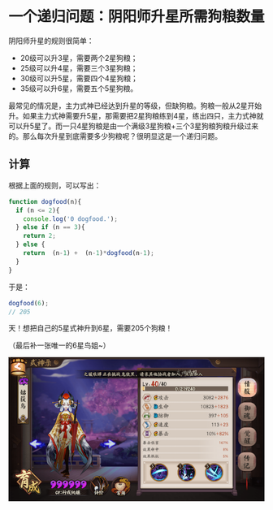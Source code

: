 # 一个递归问题：阴阳师升星所需狗粮数量

阴阳师升星的规则很简单：
- 20级可以升3星，需要两个2星狗粮；
- 25级可以升4星，需要三个3星狗粮；
- 30级可以升5星，需要四个4星狗粮；
- 35级可以升6星，需要五个5星狗粮。

最常见的情况是，主力式神已经达到升星的等级，但缺狗粮。狗粮一般从2星开始升。如果主力式神需要升5星，那需要把2星狗粮练到4星，练出四只，主力式神就可以升5星了。而一只4星狗粮是由一个满级3星狗粮+三个3星狗粮狗粮升级过来的。那么每次升星到底需要多少狗粮呢？很明显这是一个递归问题。

## 计算

根据上面的规则，可以写出：

```js
function dogfood(n){
  if (n <= 2){
    console.log('0 dogfood.');
  } else if (n == 3){
    return 2;
  } else {
    return  (n-1) +  (n-1)*dogfood(n-1);
  }
}
```

于是：
```js
dogfood(6);
// 205
```

天！想把自己的5星式神升到6星，需要205个狗粮！

（最后补一张唯一的6星鸟姐~）

![](../images/guhuoniao.png)